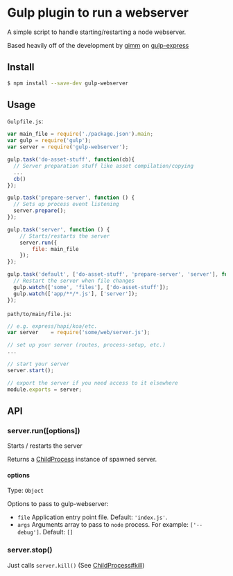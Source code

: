 # Gulp plugin to run a webserver

A simple script to handle starting/restarting a node webserver.

Based heavily off of the development by [gimm](https://github.com/gimm) on
[gulp-express](https://github.com/gimm/gulp-express)

## Install

```bash
$ npm install --save-dev gulp-webserver
```

## Usage

`Gulpfile.js`:
```js
var main_file = require('./package.json').main;
var gulp = require('gulp');
var server = require('gulp-webserver');

gulp.task('do-asset-stuff', function(cb){
  // Server preparation stuff like asset compilation/copying
  ...
  cb()
});

gulp.task('prepare-server', function () {
  // Sets up process event listening
  server.prepare();
});

gulp.task('server', function () {
    // Starts/restarts the server
    server.run({
        file: main_file
    });
});

gulp.task('default', ['do-asset-stuff', 'prepare-server', 'server'], function(){
  // Restart the server when file changes
  gulp.watch(['some', 'files'], ['do-asset-stuff']);
  gulp.watch(['app/**/*.js'], ['server']);
});
```

`path/to/main/file.js`:
```js
// e.g. express/hapi/koa/etc.
var server    = require('some/web/server.js');

// set up your server (routes, process-setup, etc.)
...

// start your server
server.start();

// export the server if you need access to it elsewhere
module.exports = server;
```

## API

### server.run([options])
Starts / restarts the server

Returns a [ChildProcess](http://nodejs.org/api/child_process.html#child_process_class_childprocess) instance of spawned server.

#### options
Type: `Object`

Options to pass to gulp-webserver:
* `file` Application entry point file. Default: `'index.js'`.
* `args` Arguments array to pass to `node` process. For example: `['--debug']`.
Default: `[]`

### server.stop()
Just calls `server.kill()` (See [ChildProcess#kill](http://nodejs.org/api/child_process.html#child_process_child_kill_signal))

